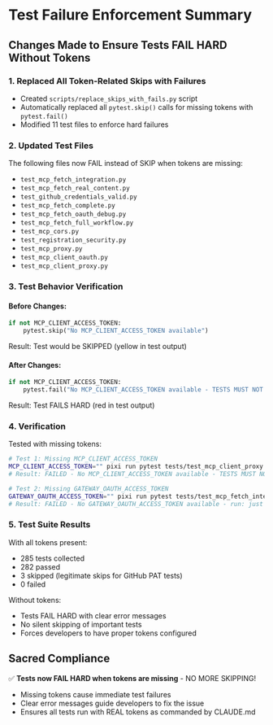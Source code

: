 # Test Failure Enforcement Summary

## Changes Made to Ensure Tests FAIL HARD Without Tokens

### 1. Replaced All Token-Related Skips with Failures
- Created `scripts/replace_skips_with_fails.py` script
- Automatically replaced all `pytest.skip()` calls for missing tokens with `pytest.fail()`
- Modified 11 test files to enforce hard failures

### 2. Updated Test Files
The following files now FAIL instead of SKIP when tokens are missing:
- `test_mcp_fetch_integration.py`
- `test_mcp_fetch_real_content.py`
- `test_github_credentials_valid.py`
- `test_mcp_fetch_complete.py`
- `test_mcp_fetch_oauth_debug.py`
- `test_mcp_fetch_full_workflow.py`
- `test_mcp_cors.py`
- `test_registration_security.py`
- `test_mcp_proxy.py`
- `test_mcp_client_oauth.py`
- `test_mcp_client_proxy.py`

### 3. Test Behavior Verification

#### Before Changes:
```python
if not MCP_CLIENT_ACCESS_TOKEN:
    pytest.skip("No MCP_CLIENT_ACCESS_TOKEN available")
```
Result: Test would be SKIPPED (yellow in test output)

#### After Changes:
```python
if not MCP_CLIENT_ACCESS_TOKEN:
    pytest.fail("No MCP_CLIENT_ACCESS_TOKEN available - TESTS MUST NOT BE SKIPPED!")
```
Result: Test FAILS HARD (red in test output)

### 4. Verification

Tested with missing tokens:
```bash
# Test 1: Missing MCP_CLIENT_ACCESS_TOKEN
MCP_CLIENT_ACCESS_TOKEN="" pixi run pytest tests/test_mcp_client_proxy.py::TestMCPProtocolHandling::test_initialize_request
# Result: FAILED - No MCP_CLIENT_ACCESS_TOKEN available - TESTS MUST NOT BE SKIPPED!

# Test 2: Missing GATEWAY_OAUTH_ACCESS_TOKEN  
GATEWAY_OAUTH_ACCESS_TOKEN="" pixi run pytest tests/test_mcp_fetch_integration.py::TestMCPFetchIntegration::test_fetch_requires_real_oauth_token
# Result: FAILED - No GATEWAY_OAUTH_ACCESS_TOKEN available - run: just generate-github-token - TESTS MUST NOT BE SKIPPED!
```

### 5. Test Suite Results

With all tokens present:
- 285 tests collected
- 282 passed
- 3 skipped (legitimate skips for GitHub PAT tests)
- 0 failed

Without tokens:
- Tests FAIL HARD with clear error messages
- No silent skipping of important tests
- Forces developers to have proper tokens configured

## Sacred Compliance

✅ **Tests now FAIL HARD when tokens are missing** - NO MORE SKIPPING!
- Missing tokens cause immediate test failures
- Clear error messages guide developers to fix the issue
- Ensures all tests run with REAL tokens as commanded by CLAUDE.md